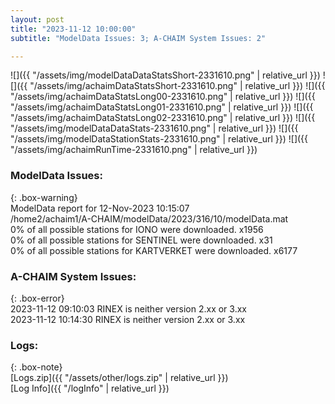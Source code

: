 ```yaml
---
layout: post
title: "2023-11-12 10:00:00"
subtitle: "ModelData Issues: 3; A-CHAIM System Issues: 2"

---
```


![]({{ "/assets/img/modelDataDataStatsShort-2331610.png" | relative_url }})
![]({{ "/assets/img/achaimDataStatsShort-2331610.png" | relative_url }})
![]({{ "/assets/img/achaimDataStatsLong00-2331610.png" | relative_url }})
![]({{ "/assets/img/achaimDataStatsLong01-2331610.png" | relative_url }})
![]({{ "/assets/img/achaimDataStatsLong02-2331610.png" | relative_url }})
![]({{ "/assets/img/modelDataDataStats-2331610.png" | relative_url }})
![]({{ "/assets/img/modelDataStationStats-2331610.png" | relative_url }})
![]({{ "/assets/img/achaimRunTime-2331610.png" | relative_url }})


### ModelData Issues:  
  
{: .box-warning}  
 ModelData report for 12-Nov-2023 10:15:07   
 /home2/achaim1/A-CHAIM/modelData/2023/316/10/modelData.mat   
 0% of all possible stations for IONO were downloaded. x1956   
 0% of all possible stations for SENTINEL were downloaded. x31   
 0% of all possible stations for KARTVERKET were downloaded. x6177   
  
### A-CHAIM System Issues:  
  
{: .box-error}  
2023-11-12 09:10:03 RINEX is neither version 2.xx or 3.xx  
2023-11-12 10:14:30 RINEX is neither version 2.xx or 3.xx  

### Logs:  
  
{: .box-note}  
[Logs.zip]({{ "/assets/other/logs.zip" | relative_url }})  
[Log Info]({{ "/logInfo" | relative_url }})  
